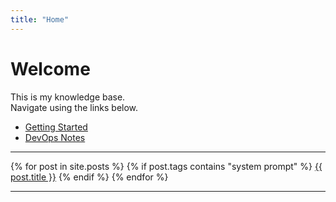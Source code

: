 ```yaml
---
title: "Home"
---
```


# Welcome

This is my knowledge base.  
Navigate using the links below.

- [Getting Started](docs/getting-started.md)
- [DevOps Notes](docs/devops.md)

---

{% for post in site.posts %}
  {% if post.tags contains "system prompt" %}
    <a href="{{ post.url }}">{{ post.title }}</a>
  {% endif %}
{% endfor %}

---
